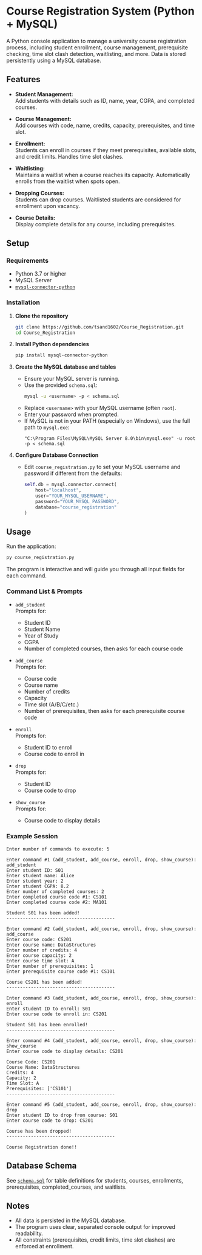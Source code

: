 # Course Registration System (Python + MySQL)

A Python console application to manage a university course registration process, including student enrollment, course management, prerequisite checking, time slot clash detection, waitlisting, and more. Data is stored persistently using a MySQL database.

## Features

- **Student Management:**  
  Add students with details such as ID, name, year, CGPA, and completed courses.

- **Course Management:**  
  Add courses with code, name, credits, capacity, prerequisites, and time slot.

- **Enrollment:**  
  Students can enroll in courses if they meet prerequisites, available slots, and credit limits. Handles time slot clashes.

- **Waitlisting:**  
  Maintains a waitlist when a course reaches its capacity. Automatically enrolls from the waitlist when spots open.

- **Dropping Courses:**  
  Students can drop courses. Waitlisted students are considered for enrollment upon vacancy.

- **Course Details:**  
  Display complete details for any course, including prerequisites.

## Setup

### Requirements

- Python 3.7 or higher
- MySQL Server
- [`mysql-connector-python`](https://pypi.org/project/mysql-connector-python/)

### Installation

1. **Clone the repository**
   ```bash
   git clone https://github.com/tsand1602/Course_Registration.git
   cd Course_Registration
   ```

2. **Install Python dependencies**
   ```bash
   pip install mysql-connector-python
   ```

3. **Create the MySQL database and tables**

   - Ensure your MySQL server is running.
   - Use the provided `schema.sql`:
     ```bash
     mysql -u <username> -p < schema.sql
     ```
   - Replace `<username>` with your MySQL username (often `root`).  
   - Enter your password when prompted.
   - If MySQL is not in your PATH (especially on Windows), use the full path to `mysql.exe`:
     ```
     "C:\Program Files\MySQL\MySQL Server 8.0\bin\mysql.exe" -u root -p < schema.sql
     ```

4. **Configure Database Connection**

   - Edit `course_registration.py` to set your MySQL username and password if different from the defaults:
     ```python
     self.db = mysql.connector.connect(
         host="localhost",
         user="YOUR_MYSQL_USERNAME",
         password="YOUR_MYSQL_PASSWORD",
         database="course_registration"
     )
     ```

## Usage

Run the application:
```bash
py course_registration.py
```

The program is interactive and will guide you through all input fields for each command.

### Command List & Prompts

- `add_student`  
  Prompts for:
  - Student ID
  - Student Name
  - Year of Study
  - CGPA
  - Number of completed courses, then asks for each course code

- `add_course`  
  Prompts for:
  - Course code
  - Course name
  - Number of credits
  - Capacity
  - Time slot (A/B/C/etc.)
  - Number of prerequisites, then asks for each prerequisite course code

- `enroll`  
  Prompts for:
  - Student ID to enroll
  - Course code to enroll in

- `drop`  
  Prompts for:
  - Student ID
  - Course code to drop

- `show_course`  
  Prompts for:
  - Course code to display details

### Example Session

```
Enter number of commands to execute: 5

Enter command #1 (add_student, add_course, enroll, drop, show_course): add_student
Enter student ID: S01
Enter student name: Alice
Enter student year: 2
Enter student CGPA: 8.2
Enter number of completed courses: 2
Enter completed course code #1: CS101
Enter completed course code #2: MA101

Student S01 has been added!
----------------------------------------

Enter command #2 (add_student, add_course, enroll, drop, show_course): add_course
Enter course code: CS201
Enter course name: DataStructures
Enter number of credits: 4
Enter course capacity: 2
Enter course time slot: A
Enter number of prerequisites: 1
Enter prerequisite course code #1: CS101

Course CS201 has been added!
----------------------------------------

Enter command #3 (add_student, add_course, enroll, drop, show_course): enroll
Enter student ID to enroll: S01
Enter course code to enroll in: CS201

Student S01 has been enrolled!
----------------------------------------

Enter command #4 (add_student, add_course, enroll, drop, show_course): show_course
Enter course code to display details: CS201

Course Code: CS201
Course Name: DataStructures
Credits: 4
Capacity: 2
Time Slot: A
Prerequisites: ['CS101']
----------------------------------------

Enter command #5 (add_student, add_course, enroll, drop, show_course): drop
Enter student ID to drop from course: S01
Enter course code to drop: CS201

Course has been dropped!
----------------------------------------

Course Registration done!!
```

## Database Schema

See [`schema.sql`](schema.sql) for table definitions for students, courses, enrollments, prerequisites, completed_courses, and waitlists.

## Notes

- All data is persisted in the MySQL database.
- The program uses clear, separated console output for improved readability.
- All constraints (prerequisites, credit limits, time slot clashes) are enforced at enrollment.
